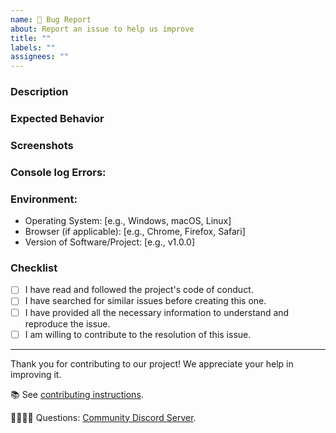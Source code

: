 ```yaml
---
name: 🐛 Bug Report
about: Report an issue to help us improve
title: ""
labels: ""
assignees: ""
---
```


### Description

<!-- A brief description with a link to the page on the site where you found the issue. -->

### Expected Behavior

<!-- A brief description of what you expected to happen. -->

### Screenshots

<!-- Add screenshots, if applicable, to help explain your problem. -->

### Console log Errors:

<!-- Upload console log screenshots to help explain your problem in much better fashion -->

### Environment:

- Operating System: [e.g., Windows, macOS, Linux]
- Browser (if applicable): [e.g., Chrome, Firefox, Safari]
- Version of Software/Project: [e.g., v1.0.0]

### Checklist

- [ ] I have read and followed the project's code of conduct.
- [ ] I have searched for similar issues before creating this one.
- [ ] I have provided all the necessary information to understand and reproduce the issue.
- [ ] I am willing to contribute to the resolution of this issue.

---

Thank you for contributing to our project! We appreciate your help in improving it.

📚 See [contributing instructions](https://github.com/llaske/sugarizer-server/tree/master/docs).

🙋🏾🙋🏼 Questions: [Community Discord Server](https://discord.gg/p8UZyFtwHr).
